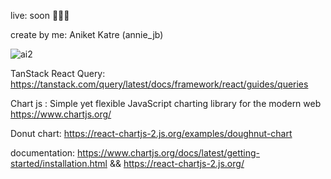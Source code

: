 live: soon 🔗🔗🔗

create by me: Aniket Katre (annie_jb)

![ai2](https://github.com/AniketKatre/shopifyMERN/assets/137198614/b51b6710-8911-458f-84e7-906655b60208)

TanStack React Query:
https://tanstack.com/query/latest/docs/framework/react/guides/queries

Chart js : Simple yet flexible JavaScript charting library for the modern web
https://www.chartjs.org/

Donut chart: https://react-chartjs-2.js.org/examples/doughnut-chart

documentation: https://www.chartjs.org/docs/latest/getting-started/installation.html
&&
https://react-chartjs-2.js.org/
